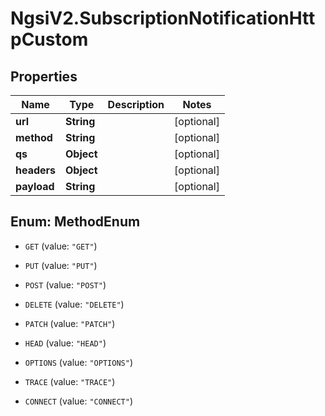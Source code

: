 # NgsiV2.SubscriptionNotificationHttpCustom

## Properties
Name | Type | Description | Notes
------------ | ------------- | ------------- | -------------
**url** | **String** |  | [optional] 
**method** | **String** |  | [optional] 
**qs** | **Object** |  | [optional] 
**headers** | **Object** |  | [optional] 
**payload** | **String** |  | [optional] 


<a name="MethodEnum"></a>
## Enum: MethodEnum


* `GET` (value: `"GET"`)

* `PUT` (value: `"PUT"`)

* `POST` (value: `"POST"`)

* `DELETE` (value: `"DELETE"`)

* `PATCH` (value: `"PATCH"`)

* `HEAD` (value: `"HEAD"`)

* `OPTIONS` (value: `"OPTIONS"`)

* `TRACE` (value: `"TRACE"`)

* `CONNECT` (value: `"CONNECT"`)




